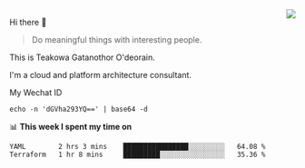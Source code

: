 <img align="right" src="https://github-readme-stats.vercel.app/api?username=Teakowa&show_icons=true&icon_color=2f80ed&text_color=718096&bg_color=ffffff&hide_title=true" />

Hi there 👋

> Do meaningful things with interesting people.

This is Teakowa Gatanothor O'deorain.

I'm a cloud and platform architecture consultant.

My Wechat ID

```
echo -n 'dGVha293YQ==' | base64 -d
```

📊 **This week I spent my time on**
<!--START_SECTION:waka-->
```text
YAML        2 hrs 3 mins    ████████████████░░░░░░░░░   64.08 % 
Terraform   1 hr 8 mins     █████████░░░░░░░░░░░░░░░░   35.36 % 
```
<!--END_SECTION:waka-->
